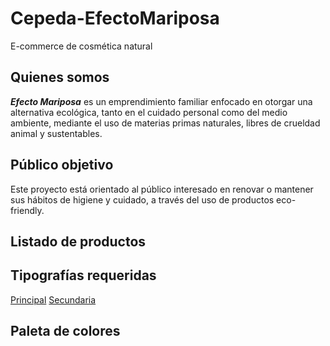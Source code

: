 # Cepeda-EfectoMariposa
 E-commerce de cosmética natural

## Quienes somos
***Efecto Mariposa*** es un emprendimiento familiar enfocado en otorgar una alternativa ecológica, tanto en el cuidado personal como del medio ambiente, mediante el uso de materias primas naturales, libres de crueldad animal y sustentables. 

## Público objetivo
Este proyecto está orientado al público interesado en renovar o mantener sus hábitos de higiene y cuidado, a través del uso de productos eco-friendly.

## Listado de productos

## Tipografías requeridas

[Principal](https://fonts.google.com/specimen/Roboto+Condensed?preview.text=Efecto%20Mariposa&preview.text_type=custom)
[Secundaria](https://fonts.google.com/specimen/Montserrat?preview.text=Efecto%20Mariposa&preview.text_type=custom)

## Paleta de colores